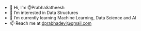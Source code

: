 - 👋 Hi, I’m @PrabhaSatheesh
- 👀 I’m interested in Data Structures
- 🌱 I’m currently learning Machine Learning, Data Science and AI
- 📫 Reach me at dprabhadevi@gmail.com

<!---
PrabhaSatheesh/PrabhaSatheesh is a ✨ special ✨ repository because its `README.md` (this file) appears on your GitHub profile.
You can click the Preview link to take a look at your changes.
--->
